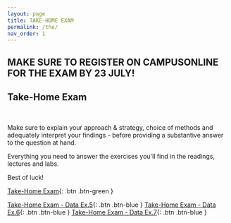 ```yaml
---
layout: page
title: TAKE-HOME EXAM
permalink: /the/
nav_order: 1
---
```


## MAKE SURE TO REGISTER ON CAMPUSONLINE FOR THE EXAM BY 23 JULY! ##

## Take-Home Exam
<br>

Make sure to explain your approach & strategy, choice of methods and adequately interpret your findings - before providing a substantive answer to the question at hand.

Everything you need to answer the exercises you'll find in the readings, lectures and labs.

Best of luck!

[Take-Home Exam](https://bayreuth-politics.github.io/CI24/assignment/CI24_Bayreuth_THE.pdf){: .btn .btn-green }

[Take-Home Exam - Data Ex.5](https://bayreuth-politics.github.io/CI24/assignment/Vietnam_matching.dta){: .btn .btn-blue }
[Take-Home Exam - Data Ex.6](https://bayreuth-politics.github.io/CI24/assignment/AJR.dta){: .btn .btn-blue }
[Take-Home Exam - Data Ex.7](https://bayreuth-politics.github.io/CI24/assignment/france.dta){: .btn .btn-blue }

